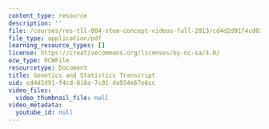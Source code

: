 ```yaml
---
content_type: resource
description: ''
file: /courses/res-tll-004-stem-concept-videos-fall-2013/cd4d2d91f4cd010a7c01da934e67e6cc_MITRES_TLL-004F13_Genetics.pdf
file_type: application/pdf
learning_resource_types: []
license: https://creativecommons.org/licenses/by-nc-sa/4.0/
ocw_type: OCWFile
resourcetype: Document
title: Genetics and Statistics Transcript
uid: cd4d2d91-f4cd-010a-7c01-da934e67e6cc
video_files:
  video_thumbnail_file: null
video_metadata:
  youtube_id: null
---
```

